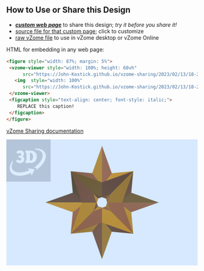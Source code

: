 
## How to Use or Share this Design

 - [***custom web page***][post] to share this design; *try it before you share it!*
 - [source file for that custom page][source]; click to customize
 - [raw vZome file][raw] to use in vZome desktop or vZome Online
 
 HTML for embedding in any web page:
 ```html
<figure style="width: 87%; margin: 5%">
  <vzome-viewer style="width: 100%; height: 60vh"
       src="https://John-Kostick.github.io/vzome-sharing/2023/02/13/18-24-44-4-Triangles-recovered+-White/4-Triangles-recovered+-White.vZome" >
    <img  style="width: 100%"
       src="https://John-Kostick.github.io/vzome-sharing/2023/02/13/18-24-44-4-Triangles-recovered+-White/4-Triangles-recovered+-White.png" >
  </vzome-viewer>
  <figcaption style="text-align: center; font-style: italic;">
     REPLACE this caption!
  </figcaption>
</figure>
 ```

[vZome Sharing documentation](https://vzome.github.io/vzome/sharing.html#how-it-works)

![Image](<4-Triangles-recovered+-White.png>)


[post]: <https://John-Kostick.github.io/vzome-sharing/2023/02/13/4-Triangles-recovered+-White-18-24-44.html>
[source]: <https://github.com/John-Kostick/vzome-sharing/edit/main/_posts/2023-02-13-4-Triangles-recovered+-White-18-24-44.md>
[raw]: <https://raw.githubusercontent.com/John-Kostick/vzome-sharing/main/2023/02/13/18-24-44-4-Triangles-recovered+-White/4-Triangles-recovered+-White.vZome>